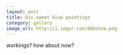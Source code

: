 ```yaml
---
layout: post
title: Dis sweet blue paintingz
category: gallery
image_url: http://i.imgur.com/8b6ohoa.png
---
```

workings?
how about now?
